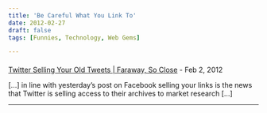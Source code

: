 ```yaml
---
title: 'Be Careful What You Link To'
date: 2012-02-27
draft: false
tags: [Funnies, Technology, Web Gems]

---
```



#### 
[Twitter Selling Your Old Tweets | Faraway, So Close](https://chrisenns.com/2012/02/twitter-selling-your-old-tweets/ "") - <time datetime="2012-02-28 11:31:24">Feb 2, 2012</time>

\[...\] in line with yesterday’s post on Face­book sell­ing your links is the news that Twit­ter is sell­ing access to their archives to mar­ket research \[...\]
<hr />
